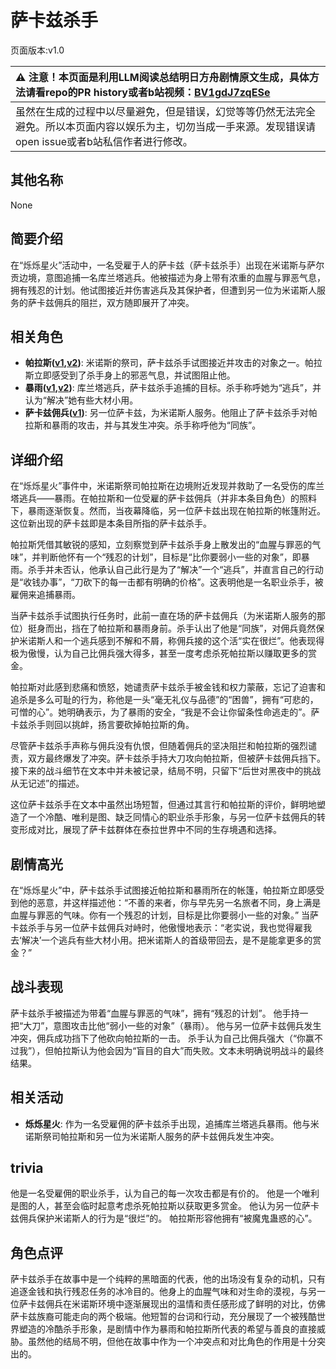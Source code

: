 # 萨卡兹杀手
页面版本:v1.0
 

| :warning: 注意！本页面是利用LLM阅读总结明日方舟剧情原文生成，具体方法请看repo的PR history或者b站视频：[BV1gdJ7zqESe](https://www.bilibili.com/video/BV1gdJ7zqESe/)         |
|:----------------------------|
| 虽然在生成的过程中以尽量避免，但是错误，幻觉等等仍然无法完全避免。所以本页面内容以娱乐为主，切勿当成一手来源。发现错误请open issue或者b站私信作者进行修改。|



## 其他名称
None
## 简要介绍
在“烁烁星火”活动中，一名受雇于人的萨卡兹（萨卡兹杀手）出现在米诺斯与萨尔贡边境，意图追捕一名库兰塔逃兵。他被描述为身上带有浓重的血腥与罪恶气息，拥有残忍的计划。他试图接近并伤害逃兵及其保护者，但遭到另一位为米诺斯人服务的萨卡兹佣兵的阻拦，双方随即展开了冲突。
## 相关角色
-   **帕拉斯([v1](char_485_pallas.md),[v2](../char_v3/char_485_pallas.md))**: 米诺斯的祭司，萨卡兹杀手试图接近并攻击的对象之一。帕拉斯立即感受到了杀手身上的邪恶气息，并试图阻止他。
-   **暴雨([v1](char_304_zebra.md),[v2](../char_v3/char_304_zebra.md))**: 库兰塔逃兵，萨卡兹杀手追捕的目标。杀手称呼她为“逃兵”，并认为“解决”她有些大材小用。
-   **萨卡兹佣兵([v1](extended_char_sa_ka_zi_yong_bing.md))**: 另一位萨卡兹，为米诺斯人服务。他阻止了萨卡兹杀手对帕拉斯和暴雨的攻击，并与其发生冲突。杀手称呼他为“同族”。
## 详细介绍
在“烁烁星火”事件中，米诺斯祭司帕拉斯在边境附近发现并救助了一名受伤的库兰塔逃兵——暴雨。在帕拉斯和一位受雇的萨卡兹佣兵（并非本条目角色）的照料下，暴雨逐渐恢复。然而，当夜幕降临，另一位萨卡兹出现在帕拉斯的帐篷附近。这位新出现的萨卡兹即是本条目所指的萨卡兹杀手。

帕拉斯凭借其敏锐的感知，立刻察觉到萨卡兹杀手身上散发出的“血腥与罪恶的气味”，并判断他怀有一个“残忍的计划”，目标是“比你要弱小一些的对象”，即暴雨。杀手并未否认，他承认自己此行是为了“解决”一个“逃兵”，并直言自己的行动是“收钱办事”，“刀砍下的每一击都有明确的价格”。这表明他是一名职业杀手，被雇佣来追捕暴雨。

当萨卡兹杀手试图执行任务时，此前一直在场的萨卡兹佣兵（为米诺斯人服务的那位）挺身而出，挡在了帕拉斯和暴雨身前。杀手认出了他是“同族”，对佣兵竟然保护米诺斯人和一个逃兵感到不解和不屑，称佣兵接的这个活“实在很烂”。他表现得极为傲慢，认为自己比佣兵强大得多，甚至一度考虑杀死帕拉斯以赚取更多的赏金。

帕拉斯对此感到悲痛和愤怒，她谴责萨卡兹杀手被金钱和权力蒙蔽，忘记了迫害和追杀是多么可耻的行为，称他是一头“毫无礼仪与品德”的“困兽”，拥有“可悲的，可憎的心”。她明确表示，为了暴雨的安全，“我是不会让你留条性命逃走的”。萨卡兹杀手则回以挑衅，扬言要砍掉帕拉斯的角。

尽管萨卡兹杀手声称与佣兵没有仇恨，但随着佣兵的坚决阻拦和帕拉斯的强烈谴责，双方最终爆发了冲突。萨卡兹杀手持大刀攻向帕拉斯，但被萨卡兹佣兵挡下。接下来的战斗细节在文本中并未被记录，结局不明，只留下“后世对黑夜中的挑战从无记述”的描述。

这位萨卡兹杀手在文本中虽然出场短暂，但通过其言行和帕拉斯的评价，鲜明地塑造了一个冷酷、唯利是图、缺乏同情心的职业杀手形象，与另一位萨卡兹佣兵的转变形成对比，展现了萨卡兹群体在泰拉世界中不同的生存境遇和选择。
## 剧情高光
在“烁烁星火”中，萨卡兹杀手试图接近帕拉斯和暴雨所在的帐篷，帕拉斯立即感受到他的恶意，并这样描述他：“不善的来者，你与早先另一名旅者不同，身上满是血腥与罪恶的气味。你有一个残忍的计划，目标是比你要弱小一些的对象。”
当萨卡兹杀手与另一位萨卡兹佣兵对峙时，他傲慢地表示：“老实说，我也觉得雇我去‘解决’一个逃兵有些大材小用。把米诺斯人的首级带回去，是不是能拿更多的赏金？”
## 战斗表现
萨卡兹杀手被描述为带着“血腥与罪恶的气味”，拥有“残忍的计划”。
他手持一把“大刀”，意图攻击比他“弱小一些的对象”（暴雨）。
他与另一位萨卡兹佣兵发生冲突，佣兵成功挡下了他砍向帕拉斯的一击。
杀手认为自己比佣兵强大（“你赢不过我”），但帕拉斯认为他会因为“盲目的自大”而失败。文本未明确说明战斗的最终结果。
## 相关活动
-   **烁烁星火**: 作为一名受雇佣的萨卡兹杀手出现，追捕库兰塔逃兵暴雨。他与米诺斯祭司帕拉斯和另一位为米诺斯人服务的萨卡兹佣兵发生冲突。
## trivia
他是一名受雇佣的职业杀手，认为自己的每一次攻击都是有价的。
他是一个唯利是图的人，甚至会临时起意考虑杀死帕拉斯以获取更多赏金。
他认为另一位萨卡兹佣兵保护米诺斯人的行为是“很烂”的。
帕拉斯形容他拥有“被魔鬼蛊惑的心”。
## 角色点评
萨卡兹杀手在故事中是一个纯粹的黑暗面的代表，他的出场没有复杂的动机，只有追逐金钱和执行残忍任务的冰冷目的。他身上的血腥气味和对生命的漠视，与另一位萨卡兹佣兵在米诺斯环境中逐渐展现出的温情和责任感形成了鲜明的对比，仿佛萨卡兹族裔可能走向的两个极端。他短暂的台词和行动，充分展现了一个被残酷世界塑造的冷酷杀手形象，是剧情中作为暴雨和帕拉斯所代表的希望与善良的直接威胁。虽然他的结局不明，但他在故事中作为一个冲突点和对比角色的作用是十分突出的。
